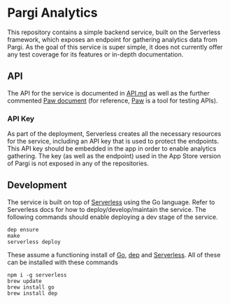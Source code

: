 # Pargi Analytics

This repository contains a simple backend service, built on the Serverless framework, which exposes an endpoint for gathering analytics data from Pargi. As the goal of this service is super simple, it does not currently offer any test coverage for its features or in-depth documentation.

## API

The API for the service is documented in [API.md](/API.md) as well as the further commented [Paw document](/API.paw) (for reference, [Paw](https://paw.cloud) is a tool for testing APIs).

### API Key

As part of the deployment, Serverless creates all the necessary resources for the service, including an API key that is used to protect the endpoints. This API key should be embedded in the app in order to enable analytics gathering. The key (as well as the endpoint) used in the App Store version of Pargi is not exposed in any of the repositories.

## Development

The service is built on top of [Serverless](https://serverless.com) using the Go language. Refer to Serverless docs for how to deploy/develop/maintain the service. The following commands should enable deploying a dev stage of the service.

```
dep ensure
make
serverless deploy
```

These assume a functioning install of [Go](https://golang.org), [dep](https://github.com/golang/dep) and [Serverless](https://serverless.com). All of these can be installed with these commands

```
npm i -g serverless
brew update
brew install go
brew install dep
```
